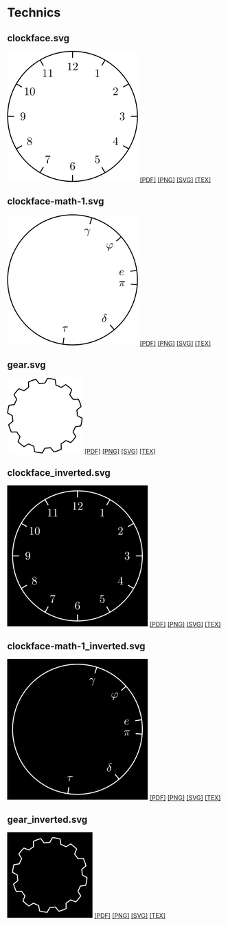 # Technics
## clockface.svg
[![clockface.svg](technics/clockface/clockface.svg "clockface.svg")](technics/clockface/clockface.svg) [[PDF]](technics/clockface/clockface.pdf) [[PNG]](technics/clockface/clockface.png) [[SVG]](technics/clockface/clockface.svg) [[TEX]](technics/clockface/clockface.tex)
## clockface-math-1.svg
[![clockface-math-1.svg](technics/clockface-math-1/clockface-math-1.svg "clockface-math-1.svg")](technics/clockface-math-1/clockface-math-1.svg) [[PDF]](technics/clockface-math-1/clockface-math-1.pdf) [[PNG]](technics/clockface-math-1/clockface-math-1.png) [[SVG]](technics/clockface-math-1/clockface-math-1.svg) [[TEX]](technics/clockface-math-1/clockface-math-1.tex)
## gear.svg
[![gear.svg](technics/gear/gear.svg "gear.svg")](technics/gear/gear.svg) [[PDF]](technics/gear/gear.pdf) [[PNG]](technics/gear/gear.png) [[SVG]](technics/gear/gear.svg) [[TEX]](technics/gear/gear.tex)
## clockface_inverted.svg
[![clockface_inverted.svg](technics/clockface/clockface_inverted.svg "clockface_inverted.svg")](technics/clockface/clockface_inverted.svg) [[PDF]](technics/clockface/clockface_inverted.pdf) [[PNG]](technics/clockface/clockface_inverted.png) [[SVG]](technics/clockface/clockface_inverted.svg) [[TEX]](technics/clockface/clockface_inverted.tex)
## clockface-math-1_inverted.svg
[![clockface-math-1_inverted.svg](technics/clockface-math-1/clockface-math-1_inverted.svg "clockface-math-1_inverted.svg")](technics/clockface-math-1/clockface-math-1_inverted.svg) [[PDF]](technics/clockface-math-1/clockface-math-1_inverted.pdf) [[PNG]](technics/clockface-math-1/clockface-math-1_inverted.png) [[SVG]](technics/clockface-math-1/clockface-math-1_inverted.svg) [[TEX]](technics/clockface-math-1/clockface-math-1_inverted.tex)
## gear_inverted.svg
[![gear_inverted.svg](technics/gear/gear_inverted.svg "gear_inverted.svg")](technics/gear/gear_inverted.svg) [[PDF]](technics/gear/gear_inverted.pdf) [[PNG]](technics/gear/gear_inverted.png) [[SVG]](technics/gear/gear_inverted.svg) [[TEX]](technics/gear/gear_inverted.tex)
